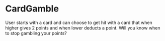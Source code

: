 # CardGamble
User starts with a card and can choose to get hit with a card that when higher gives 2 points and when lower deducts a point. Will you know when to stop gambling your points?
